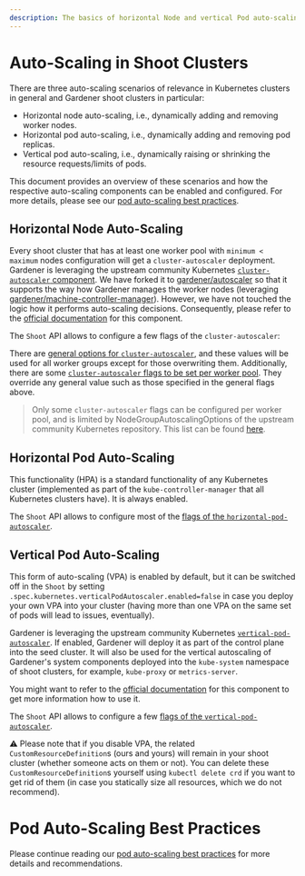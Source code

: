 ```yaml
---
description: The basics of horizontal Node and vertical Pod auto-scaling
---
```


# Auto-Scaling in Shoot Clusters

There are three auto-scaling scenarios of relevance in Kubernetes clusters in general and Gardener shoot clusters in particular:

* Horizontal node auto-scaling, i.e., dynamically adding and removing worker nodes.
* Horizontal pod auto-scaling, i.e., dynamically adding and removing pod replicas.
* Vertical pod auto-scaling, i.e., dynamically raising or shrinking the resource requests/limits of pods.

This document provides an overview of these scenarios and how the respective auto-scaling components can be enabled and configured. For more details, please see our [pod auto-scaling best practices](shoot_pod_autoscaling_best_practices.md).

## Horizontal Node Auto-Scaling

Every shoot cluster that has at least one worker pool with `minimum < maximum` nodes configuration will get a `cluster-autoscaler` deployment.
Gardener is leveraging the upstream community Kubernetes [`cluster-autoscaler` component](https://github.com/kubernetes/autoscaler/tree/master/cluster-autoscaler).
We have forked it to [gardener/autoscaler](https://github.com/gardener/autoscaler/) so that it supports the way how Gardener manages the worker nodes (leveraging [gardener/machine-controller-manager](https://github.com/gardener/machine-controller-manager)).
However, we have not touched the logic how it performs auto-scaling decisions.
Consequently, please refer to the [official documentation](https://github.com/kubernetes/autoscaler/tree/master/cluster-autoscaler#faqdocumentation) for this component.

The `Shoot` API allows to configure a few flags of the `cluster-autoscaler`:

There are [general options for `cluster-autoscaler`](../api-reference/core.md#core.gardener.cloud/v1beta1.ClusterAutoscaler), and these values will be used for all worker groups except for those overwriting them. Additionally, there are some [`cluster-autoscaler` flags to be set per worker pool](../api-reference/core.md#core.gardener.cloud/v1beta1.ClusterAutoscalerOptions). They override any general value such as those specified in the general flags above.
> Only some `cluster-autoscaler` flags can be configured per worker pool, and is limited by NodeGroupAutoscalingOptions of the upstream community Kubernetes repository. This list can be found [here](https://github.com/gardener/autoscaler/blob/machine-controller-manager-provider/cluster-autoscaler/config/autoscaling_options.go#L37-L55).

## Horizontal Pod Auto-Scaling

This functionality (HPA) is a standard functionality of any Kubernetes cluster (implemented as part of the `kube-controller-manager` that all Kubernetes clusters have). It is always enabled.

The `Shoot` API allows to configure most of the [flags of the `horizontal-pod-autoscaler`](../api-reference/core.md#core.gardener.cloud/v1beta1.HorizontalPodAutoscalerConfig).

## Vertical Pod Auto-Scaling

This form of auto-scaling (VPA) is enabled by default, but it can be switched off in the `Shoot` by setting `.spec.kubernetes.verticalPodAutoscaler.enabled=false` in case you deploy your own VPA into your cluster (having more than one VPA on the same set of pods will lead to issues, eventually).

Gardener is leveraging the upstream community Kubernetes [`vertical-pod-autoscaler`](https://github.com/kubernetes/autoscaler/tree/master/vertical-pod-autoscaler).
If enabled, Gardener will deploy it as part of the control plane into the seed cluster.
It will also be used for the vertical autoscaling of Gardener's system components deployed into the `kube-system` namespace of shoot clusters, for example, `kube-proxy` or `metrics-server`.

You might want to refer to the [official documentation](https://github.com/kubernetes/autoscaler/blob/master/vertical-pod-autoscaler/README.md) for this component to get more information how to use it.

The `Shoot` API allows to configure a few [flags of the `vertical-pod-autoscaler`](../api-reference/core.md#core.gardener.cloud/v1beta1.VerticalPodAutoscaler).

⚠️ Please note that if you disable VPA, the related `CustomResourceDefinition`s (ours and yours) will remain in your shoot cluster (whether someone acts on them or not).
You can delete these `CustomResourceDefinition`s yourself using `kubectl delete crd` if you want to get rid of them (in case you statically size all resources, which we do not recommend).

# Pod Auto-Scaling Best Practices

Please continue reading our [pod auto-scaling best practices](shoot_pod_autoscaling_best_practices.md) for more details and recommendations.